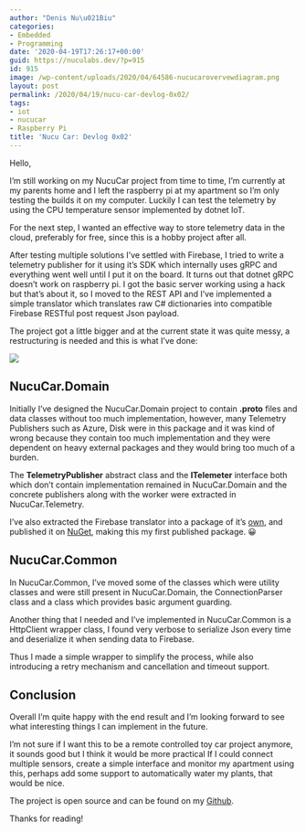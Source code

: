 ```yaml
---
author: "Denis Nu\u021Biu"
categories:
- Embedded
- Programming
date: '2020-04-19T17:26:17+00:00'
guid: https://nuculabs.dev/?p=915
id: 915
image: /wp-content/uploads/2020/04/64586-nucucarovervewdiagram.png
layout: post
permalink: /2020/04/19/nucu-car-devlog-0x02/
tags:
- iot
- nucucar
- Raspberry Pi
title: 'Nucu Car: Devlog 0x02'
---
```

Hello,


I’m still working on my NucuCar project from time to time, I’m currently at my parents home and I left the raspberry pi at my apartment so I’m only testing the builds it on my computer. Luckily I can test the telemetry by using the CPU temperature sensor implemented by dotnet IoT.


For the next step, I wanted an effective way to store telemetry data in the cloud, preferably for free, since this is a hobby project after all.


After testing multiple solutions I’ve settled with Firebase, I tried to write a telemetry publisher for it using it’s SDK which internally uses gRPC and everything went well until I put it on the board. It turns out that dotnet gRPC doesn’t work on raspberry pi. I got the basic server working using a hack but that’s about it, so I moved to the REST API and I’ve implemented a simple translator which translates raw C# dictionaries into compatible Firebase RESTful post request Json payload.


The project got a little bigger and at the current state it was quite messy, a restructuring is needed and this is what I’ve done:


![](/wp-content/uploads/2020/04/64586-nucucarovervewdiagram.png)
## **NucuCar.Domain**


Initially I’ve designed the NucuCar.Domain project to contain **.proto** files and data classes without too much implementation, however, many Telemetry Publishers such as Azure, Disk were in this package and it was kind of wrong because they contain too much implementation and they were dependent on heavy external packages and they would bring too much of a burden.


The **TelemetryPublisher** abstract class and the **ITelemeter** interface both which don’t contain implementation remained in NucuCar.Domain and the concrete publishers along with the worker were extracted in NucuCar.Telemetry.


I’ve also extracted the Firebase translator into a package of it’s [own](https://github.com/dnutiu/FirebaseRestTranslator), and published it on [NuGet](https://www.nuget.org/packages/FirebaseRestTranslator/), making this my first published package. 😀


## **NucuCar.Common**


In NucuCar.Common, I’ve moved some of the classes which were utility classes and were still present in NucuCar.Domain, the ConnectionParser class and a class which provides basic argument guarding.


Another thing that I needed and I’ve implemented in NucuCar.Common is a HttpClient wrapper class, I found very verbose to serialize Json every time and deserialize it when sending data to Firebase.


Thus I made a simple wrapper to simplify the process, while also introducing a retry mechanism and cancellation and timeout support.


## Conclusion


Overall I’m quite happy with the end result and I’m looking forward to see what interesting things I can implement in the future.


I’m not sure if I want this to be a remote controlled toy car project anymore, it sounds good but I think it would be more practical If I could connect multiple sensors, create a simple interface and monitor my apartment using this, perhaps add some support to automatically water my plants, that would be nice.


 The project is open source and can be found on my [Github](https://github.com/dnutiu/NucuCar).


Thanks for reading!